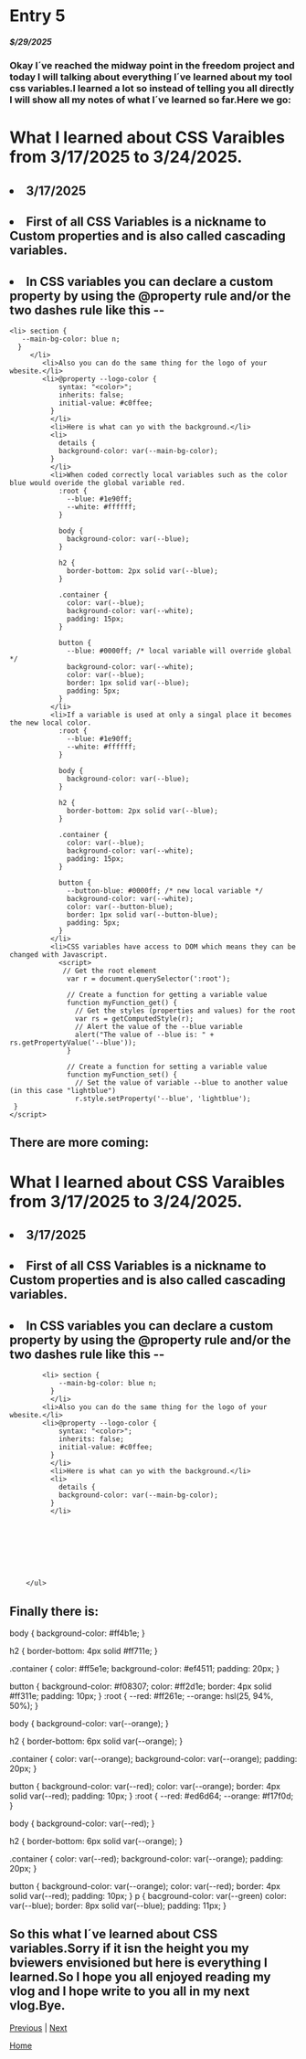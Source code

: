 # Entry 5
##### $/29/2025

### Okay I´ve reached the midway point in the freedom project and today I will talking about everything I´ve learned about my tool css variables.I learned a lot so instead of telling you all directly I will show all my notes of what I´ve learned so far.Here we go:
## <h1>What I learned about CSS Varaibles from 3/17/2025 to 3/24/2025.</h1>
 ### <ul>
  ## <li>3/17/2025</li>
  ##  <li>First of all CSS Variables is a nickname to Custom properties and is also called cascading variables.</li>
  ##          <li>In CSS variables you can declare a custom property by using the @property rule and/or the two dashes rule like this --</li>
    <li> section {
       --main-bg-color: blue n;
      }
         </li>
            <li>Also you can do the same thing for the logo of your wbesite.</li>
            <li>@property --logo-color {
                syntax: "<color>";
                inherits: false;
                initial-value: #c0ffee;
              }
              </li>
              <li>Here is what can yo with the background.</li>
              <li>
                details {
                background-color: var(--main-bg-color);
              }
              </li>
              <li>When coded correctly local variables such as the color blue would overide the global variable red.
                :root {
                  --blue: #1e90ff;
                  --white: #ffffff;
                }

                body {
                  background-color: var(--blue);
                }

                h2 {
                  border-bottom: 2px solid var(--blue);
                }

                .container {
                  color: var(--blue);
                  background-color: var(--white);
                  padding: 15px;
                }

                button {
                  --blue: #0000ff; /* local variable will override global */
                  background-color: var(--white);
                  color: var(--blue);
                  border: 1px solid var(--blue);
                  padding: 5px;
                }
              </li>
              <li>If a variable is used at only a singal place it becomes the new local color.
                :root {
                  --blue: #1e90ff;
                  --white: #ffffff;
                }

                body {
                  background-color: var(--blue);
                }

                h2 {
                  border-bottom: 2px solid var(--blue);
                }

                .container {
                  color: var(--blue);
                  background-color: var(--white);
                  padding: 15px;
                }

                button {
                  --button-blue: #0000ff; /* new local variable */
                  background-color: var(--white);
                  color: var(--button-blue);
                  border: 1px solid var(--button-blue);
                  padding: 5px;
                }
              </li>
              <li>CSS variables have access to DOM which means they can be changed with Javascript.
                <script>
                 // Get the root element
                  var r = document.querySelector(':root');

                  // Create a function for getting a variable value
                  function myFunction_get() {
                    // Get the styles (properties and values) for the root
                    var rs = getComputedStyle(r);
                    // Alert the value of the --blue variable
                    alert("The value of --blue is: " + rs.getPropertyValue('--blue'));
                  }

                  // Create a function for setting a variable value
                  function myFunction_set() {
                    // Set the value of variable --blue to another value (in this case "lightblue")
                    r.style.setProperty('--blue', 'lightblue');
     }
    </script>
   </li>
 </ul>
 
 ## There are more coming:
   ## <h1>What I learned about CSS Varaibles from 3/17/2025 to 3/24/2025.</h1>

  ## <ul>
   ## <li>3/17/2025</li>
  ## <li>First of all CSS Variables is a nickname to Custom properties and is also called cascading variables.</li>
  ## <li>In CSS variables you can declare a custom property by using the @property rule and/or the two dashes rule like this --</li>
            <li> section {
                --main-bg-color: blue n;
              }
              </li>
            <li>Also you can do the same thing for the logo of your wbesite.</li>
            <li>@property --logo-color {
                syntax: "<color>";
                inherits: false;
                initial-value: #c0ffee;
              }
              </li>
              <li>Here is what can yo with the background.</li>
              <li>
                details {
                background-color: var(--main-bg-color);
              }
              </li>








        </ul>

## Finally there is:
body { background-color: #ff4b1e; }

h2 { border-bottom: 4px solid #ff711e; }

.container {
  color: #ff5e1e;
  background-color: #ef4511;
  padding: 20px;
}

button {
  background-color: #f08307;
  color: #ff2d1e;
  border: 4px solid #ff311e;
  padding: 10px;
}
:root {
  --red: #ff261e;
  --orange: hsl(25, 94%, 50%);
}

body { background-color: var(--orange); }

h2 { border-bottom: 6px solid var(--orange); }

.container {
  color: var(--orange);
  background-color: var(--orange);
  padding: 20px;
}

button {
  background-color: var(--red);
  color: var(--orange);
  border: 4px solid var(--red);
  padding: 10px;
}
:root {
  --red: #ed6d64;
  --orange: #f17f0d;
}

body { background-color: var(--red); }

h2 { border-bottom: 6px solid var(--orange); }

.container {
  color: var(--red);
  background-color: var(--orange);
  padding: 20px;
}

button {
  background-color: var(--orange);
  color: var(--red);
  border: 4px solid var(--red);
  padding: 10px;
}
p {
  bacground-color: var(--green)
  color: var(--blue);
  border: 8px solid var(--blue);
  padding: 11px;
}

## So this what I´ve learned about CSS variables.Sorry if it isn the height you my bviewers envisioned but here is everything I learned.So I hope you all enjoyed reading my vlog and I hope write to you all in my next vlog.Bye.

[Previous](entry04.md) | [Next](entry06.md)

[Home](../README.md)
